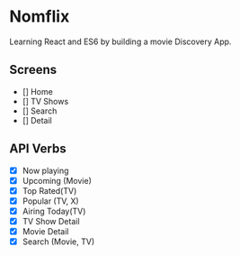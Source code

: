 # Nomflix

Learning React and ES6 by building a movie Discovery App.

## Screens

-   [] Home
-   [] TV Shows
-   [] Search
-   [] Detail

## API Verbs

-   [x] Now playing
-   [x] Upcoming (Movie)
-   [x] Top Rated(TV)
-   [x] Popular (TV, X)
-   [x] Airing Today(TV)
-   [x] TV Show Detail
-   [x] Movie Detail
-   [x] Search (Movie, TV)
